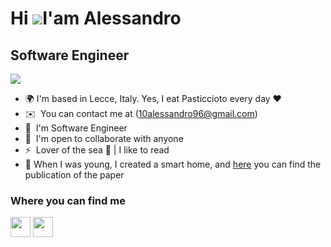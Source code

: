  Hi ![](https://user-images.githubusercontent.com/18350557/176309783-0785949b-9127-417c-8b55-ab5a4333674e.gif)I'am Alessandro
=============================================================================================================================

Software Engineer
---------------------------------------

<img src="https://y.yarn.co/1cbdd280-5a3b-44de-8826-e810d1854077_text.gif" />

* 🌍  I'm based in Lecce, Italy. Yes, I eat Pasticcioto every day ❤️
* ✉️  You can contact me at (10alessandro96@gmail.com)
* 🧠  I'm Software Engineer
* 🤝  I'm open to collaborate with anyone
* ⚡  Lover of the sea 🌊 | I like to read 
* 📝 When I was young, I created a smart home, and <a href="https://jcoms.fesb.unist.hr/pdfs/v17n2_2021-0005_patrono.pdf">here</a> you can find the publication of the paper


### Where you can find me

<p align="left"> <a href="https://www.github.com/camboalessandro" target="_blank" rel="noreferrer"><img src="https://raw.githubusercontent.com/danielcranney/readme-generator/main/public/icons/socials/github.svg" width="32" height="32" /></a> <a href="https://www.linkedin.com/in/alessandro-cambò-109653186/" target="_blank" rel="noreferrer"><img src="https://raw.githubusercontent.com/danielcranney/readme-generator/main/public/icons/socials/linkedin.svg" width="32" height="32" /></a></p>

